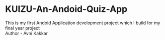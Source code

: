 # KUIZU-An-Andoid-Quiz-App
This is my first Andoid Application development project which I build for my final year project
<br>
Author - Avni Kakkar 
